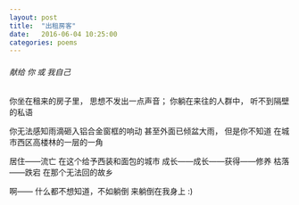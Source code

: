 ```yaml
---
layout: post
title:  "出租房客"
date:   2016-06-04 10:25:00
categories: poems
---
```


###### *献给 你 或 我自己*

你坐在租来的房子里，
思想不发出一点声音；
你躺在来往的人群中，
听不到隔壁的私语

你无法感知雨滴砸入铝合金窗框的响动
甚至外面已倾盆大雨， 但是你不知道
在城市西区高楼林的一层的一角

居住——流亡
在这个给予西装和面包的城市
成长——成长——获得——修养
枯落——跌宕
在那个无法回的故乡

啊——   什么都不想知道，不如躺倒
来躺倒在我身上  :)
